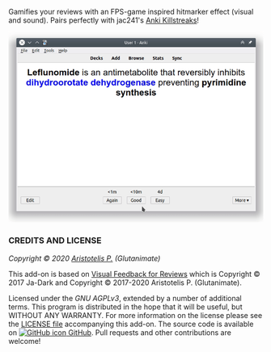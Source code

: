 <!-- BANNER -->

Gamifies your reviews with an FPS-game inspired hitmarker effect (visual and sound). Pairs perfectly with jac241's [Anki Killstreaks](https://ankiweb.net/shared/info/579111794)!

![](https://raw.githubusercontent.com/glutanimate/hitmarkers/master/screenshots/screencast.gif)


<!-- CHANGELOG -->

<!-- SUPPORT -->

### CREDITS AND LICENSE

*Copyright © 2020 [Aristotelis P.](https://glutanimate.com/)  (Glutanimate)*

This add-on is based on [Visual Feedback for Reviews](https://ankiweb.net/shared/info/1749604199) which is Copyright © 2017 Ja-Dark and Copyright © 2017-2020 Aristotelis P. (Glutanimate).

Licensed under the _GNU AGPLv3_, extended by a number of additional terms. This program is distributed in the hope that it will be useful, but WITHOUT ANY WARRANTY. For more information on the license please see the [LICENSE file](https://github.com/glutanimate/hitmarkers/blob/master/LICENSE) accompanying this add-on. The source code is available on [![GitHub icon](https://glutanimate.com/logos/github.svg) GitHub](https://github.com/glutanimate/hitmarkers). Pull requests and other contributions are welcome!

<!-- RESOURCES -->

<!-- FUNDING -->
